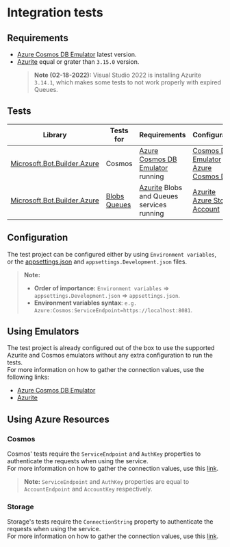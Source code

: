 # Integration tests

## Requirements

- [Azure Cosmos DB Emulator](https://docs.microsoft.com/en-us/azure/cosmos-db/local-emulator?tabs=ssl-netstd21) latest version.
- [Azurite](https://docs.microsoft.com/en-us/azure/storage/common/storage-use-azurite?tabs=npm) equal or grater than `3.15.0` version.
  > **Note (02-18-2022):** Visual Studio 2022 is installing Azurite `3.14.1`, which makes some tests to not work properly with expired Queues.

## Tests

| Library                                                                                   | Tests for                                                                                                                                                  | Requirements                                               | Configuration                                                                         |
| ----------------------------------------------------------------------------------------- | ---------------------------------------------------------------------------------------------------------------------------------------------------------- | ---------------------------------------------------------- | ------------------------------------------------------------------------------------- |
| [Microsoft.Bot.Builder.Azure](https://www.nuget.org/packages/Microsoft.Bot.Builder.Azure) | Cosmos                                                                                                                                                     | [Azure Cosmos DB Emulator](#requirements) running          | [Cosmos DB Emulator](#using-emulators) <br> [Azure Cosmos DB](#cosmos) |
| [Microsoft.Bot.Builder.Azure](https://www.nuget.org/packages/Microsoft.Bot.Builder.Azure) | [Blobs](https://www.nuget.org/packages/Microsoft.Bot.Builder.Azure.Blobs) <br> [Queues](https://www.nuget.org/packages/Microsoft.Bot.Builder.Azure.Queues) | [Azurite](#requirements) Blobs and Queues services running | [Azurite](#using-emulators) <br> [Azure Storage Account](#storage)      |

## Configuration

The test project can be configured either by using `Environment variables`, or the [appsettings.json](appsettings.json) and `appsettings.Development.json` files.

> **Note:**
>
> - **Order of importance:** `Environment variables` => `appsettings.Development.json` => `appsettings.json`.
> - **Environment variables syntax**: `e.g. Azure:Cosmos:ServiceEndpoint=https://localhost:8081`.

## Using Emulators

The test project is already configured out of the box to use the supported Azurite and Cosmos emulators without any extra configuration to run the tests.<br>
For more information on how to gather the connection values, use the following links:

- [Azure Cosmos DB Emulator](https://docs.microsoft.com/en-us/azure/cosmos-db/local-emulator?tabs=ssl-netstd21#authenticate-requests)
- [Azurite](https://docs.microsoft.com/en-us/azure/storage/common/storage-configure-connection-string#configure-a-connection-string-for-azurite)

## Using Azure Resources

### Cosmos

Cosmos' tests require the `ServiceEndpoint` and `AuthKey` properties to authenticate the requests when using the service.<br>
For more information on how to gather the connection values, use this [link](https://docs.microsoft.com/en-us/azure/cosmos-db/sql/manage-with-cli#list-connection-strings).

> **Note:** `ServiceEndpoint` and `AuthKey` properties are equal to `AccountEndpoint` and `AccountKey` respectively.

### Storage

Storage's tests require the `ConnectionString` property to authenticate the requests when using the service.<br>
For more information on how to gather the connection values, use this [link](https://docs.microsoft.com/en-us/azure/storage/common/storage-configure-connection-string#configure-a-connection-string-for-an-azure-storage-account).
